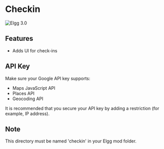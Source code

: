 Checkin
===========

![Elgg 3.0](https://img.shields.io/badge/Elgg-3.0-green.svg?style=flat-square)

## Features

- Adds UI for check-ins

## API Key

Make sure your Google API key supports:

 - Maps JavaScript API 
 - Places API
 - Geocoding API
 
It is recommended that you secure your API key by adding a restriction (for example, IP address).

## Note

This directory must be named 'checkin' in your Elgg mod folder.